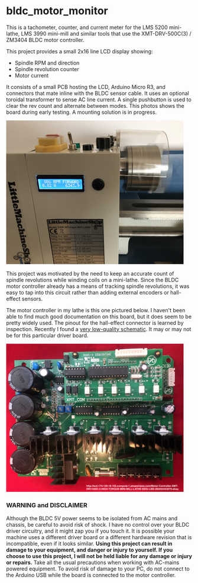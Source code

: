 # bldc_motor_monitor
This is a tachometer, counter, and current meter for the LMS 5200 mini-lathe, LMS 3990 mini-mill and similar tools that use the XMT-DRV-500C(3) / ZM3404 BLDC motor controller.

This project provides a small 2x16 line LCD display showing:
- Spindle RPM and direction
- Spindle revolution counter
- Motor current

It consists of a small PCB hosting the LCD, Arduino Micro R3, and connectors that mate inline with the BLDC sensor cable. It uses an 
optional toroidal transformer to sense AC line current.  A single pushbutton is used to clear the rev count and alternate between
modes. This photos shows the board during early testing.  A mounting solution is in progress.

<img src="photos/installed_on_lathe.jpg" width="480" alt="Installed">

This project was motivated by the need to keep an accurate count of spindle revolutions while winding coils on a mini-lathe. 
Since the BLDC motor controller already has a means of tracking spindle revolutions, it was easy to tap into this circuit rather than 
adding external encoders or hall-effect sensors.  

The motor controller in my lathe is this one pictured below. I haven't been able to find much good documentation on this board,
but it does seem to be pretty widely used. The pinout for the hall-effect connector is learned by inspection.  Recently I found 
a [very low-quality schematic](doc/500W-1000W_spindle_control_PCB_01.jpg?raw=true). It may or may not be for this particular driver board. 

<img src="photos/bldc_board.png" width="480" alt="BLDC Board">

### WARNING and DISCLAIMER
Although the BLDC 5V power seems to be isolated from AC mains and chassis, be careful to avoid 
risk of shock. I have no control over your BLDC driver circuitry, and it might zap you if you touch it. 
It is possible your machine uses a different driver board or a different hardware revision that is incompatible, even if it looks similar.
**Using this project can result in damage to your equipment, and danger or injury to yourself. If you choose to use 
this project, I will not be held liable for any damage or injury or repairs.**  Take all the usual precautions when working 
with AC-mains powered equipment. To avoid risk of damage to your PC, do not connect to the Arduino USB while the board is connected 
to the motor controller.  

